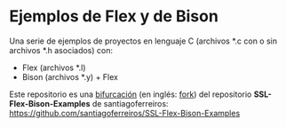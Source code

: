 # Ejemplos de Flex y de Bison

Una serie de ejemplos de proyectos en lenguaje C (archivos \*.c con o sin archivos \*.h asociados) con:
- Flex (archivos \*.l)
- Bison (archivos \*.y) + Flex

Este repositorio es una [bifurcación](https://docs.github.com/es/get-started/quickstart/fork-a-repo) (en inglés: [fork](https://docs.github.com/en/get-started/quickstart/fork-a-repo)) del repositorio **SSL-Flex-Bison-Examples** de santiagoferreiros: https://github.com/santiagoferreiros/SSL-Flex-Bison-Examples